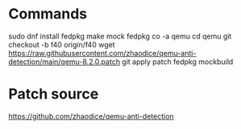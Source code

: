 # Commands
sudo dnf install fedpkg make mock
fedpkg co -a qemu
cd qemu
git checkout -b f40 origin/f40
wget https://raw.githubusercontent.com/zhaodice/qemu-anti-detection/main/qemu-8.2.0.patch
git apply patch
fedpkg mockbuild

# Patch source
https://github.com/zhaodice/qemu-anti-detection
